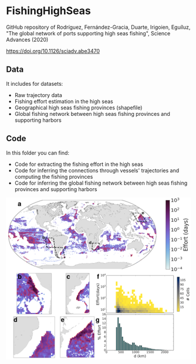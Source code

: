 # FishingHighSeas
GitHub repository of Rodríguez, Fernández-Gracia, Duarte, Irigoien, Eguíluz, "The global network of ports supporting high seas fishing", Science Advances (2020)

https://doi.org/10.1126/sciadv.abe3470

## Data
It includes for datasets:
* Raw trajectory data
* Fishing effort estimation in the high seas
* Geographical high seas fishing provinces (shapefile)
* Global fishing network between high seas fishing provinces and supporting harbors
## Code
In this folder you can find:
* Code for extracting the fishing effort in the high seas
* Code for inferring the connections through vessels' trajectories and computing the fishing provinces
* Code for inferring the global fishing network between high seas fishing provinces and supporting harbors

![alt text](https://github.com/jorgeprodriguezg/FishingHighSeas/blob/master/f1.png?raw=true)

